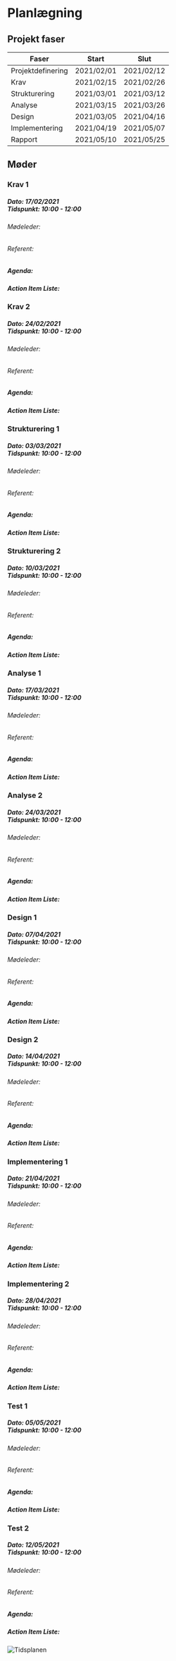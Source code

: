 <h1>Planlægning</h1>

<h2>Projekt faser</h2>

| Faser             | Start      | Slut       |
|-------------------|------------|------------|
| Projektdefinering | 2021/02/01 | 2021/02/12 |
| Krav              | 2021/02/15 | 2021/02/26 |
| Strukturering     | 2021/03/01 | 2021/03/12 |
| Analyse           | 2021/03/15 | 2021/03/26 |
| Design            | 2021/03/05 | 2021/04/16 |
| Implementering    | 2021/04/19 | 2021/05/07 |
| Rapport           | 2021/05/10 | 2021/05/25 |

<h2>Møder</h2>

<h3>Krav 1</H3>
<h5>Dato: 17/02/2021<br>Tidspunkt: 10:00 - 12:00</h5>
<h6>Mødeleder: </h6>
<h6>Referent: </h6>
<h5>Agenda:<h5> 

<h5>Action Item Liste: </h5>

<h3>Krav 2</H3>
<h5>Dato: 24/02/2021<br>Tidspunkt: 10:00 - 12:00</h5>
<h6>Mødeleder: </h6>
<h6>Referent: </h6>
<h5>Agenda:<h5>
  
  
<h5>Action Item Liste: </h5>

<h3>Strukturering 1</H3>
<h5>Dato: 03/03/2021<br>Tidspunkt: 10:00 - 12:00</h5>
<h6>Mødeleder: </h6>
<h6>Referent: </h6>
<h5>Agenda:<h5>
  
<h5>Action Item Liste: </h5>

<h3>Strukturering 2</H3>
<h5>Dato: 10/03/2021<br>Tidspunkt: 10:00 - 12:00</h5>
<h6>Mødeleder: </h6>
<h6>Referent: </h6>
<h5>Agenda:<h5>
  
<h5>Action Item Liste: </h5>

<h3>Analyse 1</H3>
<h5>Dato: 17/03/2021<br>Tidspunkt: 10:00 - 12:00</h5>
<h6>Mødeleder: </h6>
<h6>Referent: </h6>
<h5>Agenda:<h5>
  
<h5>Action Item Liste: </h5>

<h3>Analyse 2</H3>
<h5>Dato: 24/03/2021<br>Tidspunkt: 10:00 - 12:00</h5>
<h6>Mødeleder: </h6>
<h6>Referent: </h6>
<h5>Agenda:<h5>
  
<h5>Action Item Liste: </h5>

<h3>Design 1</H3>
<h5>Dato: 07/04/2021<br>Tidspunkt: 10:00 - 12:00</h5>
<h6>Mødeleder: </h6>
<h6>Referent: </h6>
<h5>Agenda:<h5>
  
<h5>Action Item Liste: </h5>

<h3>Design 2</H3>
<h5>Dato: 14/04/2021<br>Tidspunkt: 10:00 - 12:00</h5>
<h6>Mødeleder: </h6>
<h6>Referent: </h6>
<h5>Agenda:<h5>
  
<h5>Action Item Liste: </h5>

<h3>Implementering 1</H3>
<h5>Dato: 21/04/2021<br>Tidspunkt: 10:00 - 12:00</h5>
<h6>Mødeleder: </h6>
<h6>Referent: </h6>
<h5>Agenda:<h5>
  
<h5>Action Item Liste: </h5>
  
<h3>Implementering 2</H3>
<h5>Dato: 28/04/2021<br>Tidspunkt: 10:00 - 12:00</h5>
<h6>Mødeleder: </h6>
<h6>Referent: </h6>
<h5>Agenda:<h5>
  
<h5>Action Item Liste: </h5>

<h3>Test 1</H3>
<h5>Dato: 05/05/2021<br>Tidspunkt: 10:00 - 12:00</h5>
<h6>Mødeleder: </h6>
<h6>Referent: </h6>
<h5>Agenda:<h5>
  
<h5>Action Item Liste: </h5>

<h3>Test 2</H3>
<h5>Dato: 12/05/2021<br>Tidspunkt: 10:00 - 12:00</h5>
<h6>Mødeleder: </h6>
<h6>Referent: </h6>
<h5>Agenda:<h5>
  
<h5>Action Item Liste: </h5>
  


![Tidsplanen](http://www.plantuml.com/plantuml/proxy?cache=no&src=https://raw.githubusercontent.com/Solvgraa-mager/E4PRJ4/main/Planing/timeline.puml)
